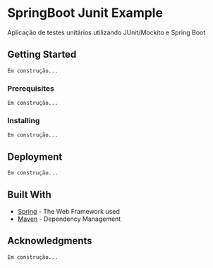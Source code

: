 # SpringBoot Junit Example

Aplicação de testes unitários utilizando JUnit/Mockito e Spring Boot

## Getting Started

```
Em construção...
```

### Prerequisites

```
Em construção...
```

### Installing

```
Em construção...
```

## Deployment

```
Em construção...
```

## Built With

* [Spring](http://spring.io/projects) - The Web Framework used
* [Maven](https://maven.apache.org/) - Dependency Management

## Acknowledgments

```
Em construção...
```
